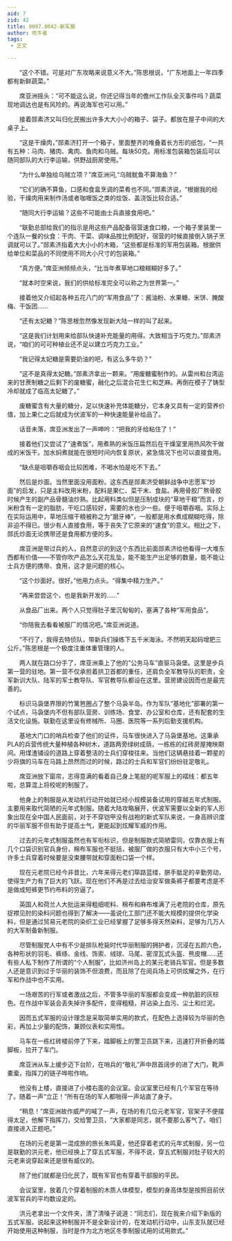 ```yaml
---
aid: 7
zid: 42
title: 0007.0042-新军服
author: 吹牛者
tags: 
 - 正文

---
```




　　“这个不错。可是对广东攻略来说意义不大。”陈思根说，“广东地面上一年四季都有新鲜蔬菜。”

　　席亚洲摇头：“可不能这么说，你还记得当年的儋州工作队全灭事件吗？蔬菜现地调达也是有风险的。再说海军也可以用。”

　　接着郧素济又叫归化民搬出许多大大小小的箱子、袋子。都放在屋子中间的大桌子上。

　　“这是干燥肉，”郧素济打开一个箱子，里面整齐的堆叠着长方形的纸包，“一共有五种：马肉、猪肉、禽肉、鱼肉和乌贼。每块50克。用标准包装箱包装后可以随同部队的大行李运输，供野战厨房使用。”

　　“为什么单独给乌贼立项？”席亚洲问,“乌贼鱿鱼不算海鱼？”

　　“它们的确不算鱼，口感和食盒烹调的菜肴也不同。”郧素济说，“根据我的经验，干燥肉用来制作汤或者咖喱饭之类的烩饭、盖浇饭比较合适。”

　　“随同大行李运输？这些不可能由士兵直接食用吧。”

　　“联勤总部给我们的指示是用这些产品配备宿营速食口粮，一个箱子里装里一个连队一餐的伙食：干肉、干菜、调味品按比例配好，宿营的时候直接倒入锅子烹调就可以了。”郧素济指着大大小小的木箱，“这些都是标准的军用包装箱。根据供给单位和菜品的不同使用不同大小尺寸的包装箱。”

　　“真方便。”席亚洲频频点头，“比当年煮草地口粮糊糊好多了。”

　　“就本时空来说，我们的供给标准完全可以称之为世界第一。”

　　接着他又介绍起各种五花八门的“军用食品”了：酱油粉、水果糖、米饼、腌酸梅、干饭团……

　　“还有太妃糖？”陈思根忽然像发现新大陆一样的叫了起来。

　　“这是我们计划用来给部队快速补充能量的用得。大致相当于巧克力。”郧素济说，“咱们的可可种植业还不足以建立巧克力工业。”

　　“我记得太妃糖是需要奶油的吧，有这么多牛奶？”

　　“这不是真得太妃糖。”郧素济拿出一颗来。“用废糖蜜制作的。从雷州和台湾运来的甘蔗制糖之后剩下的废糖蜜，融化之后混合花生仁和芝麻。再倒在模子了铸型冷却就成了临高太妃糖了。”

　　废糖蜜含有大量的糖分，足以快速补充体能糖分，它本身又具有一定的营养价值，加上果仁之后就成为伏波军的一种快速能量补给品了。

　　话音未落，席亚洲发出了一声呻吟：“把我的牙给粘住了！”

　　接着他们又尝试了“速煮饭”，用煮熟的米饭压扁然后在干燥室里用热风吹干做成的米饭干。加水焖煮就能在很短时间内恢复原状，紧急情况下也可以直接食用。

　　“缺点是咀嚼吞咽会比较困难，不喝水怕是吃不下去。”

　　然后是炒面。当然里面没用面粉。这东西是郧素济受朝鲜战争中志愿军“炒面”的启发，只是主料改用米粉，配料是果仁、菜干末、食盐。再用骨胶厂熬骨胶时候产生的副产品骨髓油炒熟。比起用料类似但是压制成块的“草地干粮”而言，炒米粉含有一定的脂肪，干吃口感较好，需要的水也少一些。便于咀嚼吞咽。实际上在实际运用中，草地压缩干粮被称之为“磨牙棒”，一般都是用水煮成糊糊吃得，除非迫不得已。很少有人直接食用，等于丧失了它原来的“速食”的意义。相比之下，郧氏炒面无论携带还是食用都方便的多。

　　席亚洲是带过兵的人，自然意识的到这个东西比前面郧素济给他看得一大堆东西都有价值――不管你吹产品怎么天花乱坠，能不能生产出足够的数量，能不能让士兵方便的携带、食用，这才是问题的核心。

　　“这个炒面好。很好。”他用力点头。“得集中精力生产。”

　　“再来尝尝这个，也是我新开发的……”

　　从食品厂出来。两个人只觉得肚子里沉甸甸的，塞满了各种“军用食品”。

　　“你陪我去看看被服厂的情况吧。”席亚洲说道。

　　“不行了，我得去特侦队，带新兵们操练下五千米海泳。不然明天起码增肥三公斤。”陈思根是一个极度注重体重管理的人。

　　两人就在路口分手了，席亚洲乘上了他的“公务马车”直驱马袅堡。这里是步兵第一营的驻地。第一营不仅承担着拱卫首都的重任，还肩负全军教导队的职责，全军新训大队、陆军的军士教导队、军官教导队都设在这里。营房建设因而也是最完善的。

　　标识马袅堡界限的竹篱笆圈占了整个马袅半岛。作为军队“基地化”部署的第一个试点，马袅堡内不但有部队营房、训练场、食堂、办公室和仓库，还有配套的生活文化设施。联勤在这里设有修械所、马圈、医院等一系列后勤支援机构。

　　基地大门口的哨兵检查了他们的证件，马车很快进入了马袅堡基地。这秉承PLA的兵营传统大量种植各种树木，道路两旁绿树成荫，一栋栋的红砖房屋掩映期间。用煤渣铺设的道路上穿着整洁的士兵们穿梭往来。当他们这辆悬挂着一颗星的少将旗的马车在马路上昂然而过的时候，路过的士兵和军官们纷纷驻足敬礼。

　　席亚洲放下窗帘，志得意满的看着自己身上笔挺的呢军服上的褶线：都五年啦，总算混上将校呢的制服了。

　　他身上的制服是从发动机行动开始就已经小规模装备试用的穿越五年式制服。主要用来取代简陋的元年式制服。随着大陆攻略展开，伏波军需要以全新的军人形象出现在全中国人民面前，对于不穿铠甲没有战袍的新式军队来说，一身高辨识度的华丽军服不但有助于提高士气，更能起到炫耀军威的作用。

　　过去的元年式制服虽然也有军衔标识，但是制服款式简陋雷同，仅靠衣服上有几个口袋识别官兵身份，棉布军服也不挺括，被服厂做的衣服只有大中小三个号，许多士兵穿着时候要是没束腰带就和穿面粉口袋一个样。

　　现在元老院已经今非昔比，六年来得元老们筚路蓝缕，胼手胝足的辛勤劳动，使得生产力有了巨大的飞跃。现在他们不再是过去给治安军做条裤子都要考虑是不是做成短裤更节约布料的穷逼了。

　　英国人和荷兰人大批运来得粗细呢料、棉布和麻布堆满了元老院的仓库，原先捉襟见肘的染料问题也得到了解决――虽说化工部门还不能大规模的提供化学染料，但是通过贸易元老院的染织工业已经掌握了足够多得天然染料，足够为几万人的大军制备新制服。

　　尽管制服党人中有不少是排队枪毙时代华丽制服的拥护者，沉浸在五颜六色，各种形状的羽毛、裤绦、金线、饰索、绒球、马尾、密涅瓦式头盔、熊皮帽……还有些人私下制作了所谓的“个人制服”，比如济州岛上的某元老骑兵军官。但是多数人还是意识到过于华丽的装饰不但浪费，而且除了在阅兵场上可供炫耀之外，在行军和作战中也不实用。

　　一场艰苦的行军或者激战之后，不管多华丽的军服都会变成一种肮脏的灰棕色。在作战中军装会丢失掉许多配件，变得粗糙，并沾染上血污、尘土和烂泥。

　　因而五式军服的设计理念是采取简单实用的款式，在配色上选择较为华丽的色彩，再加上少量的配饰，兼顾仪表和实用性。

　　马车在一栋红砖楼前停了下来，踏脚板上的警卫员跳下来，迅速打开折叠的踏脚板，拉开了车门。

　　席亚洲从车上缓步迈下台阶，在哨兵的“敬礼”声中昂首阔步的进了大门，靴声橐槖，指挥刀的链子哗啦作响。

　　他没有上楼，直接进了小楼右面的会议室。会议室里已经有几个军官在等待了。随着一声“立正！”所有在场的军人都啪得一声站直了身子。

　　“稍息！”席亚洲故作威严的喊了一声，在场的有几位元老军官，官架子不便摆得太足，他解下指挥刀，交给警卫员，“大家都是同志，就不要那么客气了。咱们直接进入正题吧。”

　　在场的元老是第一混成旅的旅长朱鸣夏，他还穿着老式的元年式制服，另一位是联勤的洪元老，他已经换上了穿五式军服，不得不说，穿五式制服对肚子较大的元老来说穿起来还是很有威仪的。

　　除了他们就都是归化民了，既有军官也有穿着干部服的平民。

　　会议室里，放着几个穿着制服的木质人体模型，模型的身高体型是按照目前伏波军官兵的平均数设定的。

　　洪元老拿出一个文件夹，清了清嗓子说道：“同志们，现在我来介绍下新版的五式军服。说起来这种制服并不是全新设计的，在发动机行动中，山东支队就已经开始使用这种制服，当时是作为北方地区冬季制服试用的试用款式。”


